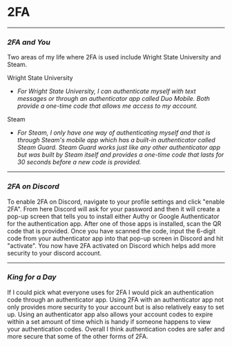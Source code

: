 # 2FA

***

### _2FA and You_

Two areas of my life where 2FA is used include Wright State University and Steam.

Wright State University
   * _For Wright State University, I can authenticate myself with text messages or through an authenticator app called Duo Mobile. Both provide a one-time code that allows me access to my account._

Steam
   * _For Steam, I only have one way of authenticating myself and that is through Steam's mobile app which has a built-in authenticator called Steam Guard. Steam Guard works just like any other authenticator app but was built by Steam itself and provides a one-time code that lasts for 30 seconds before a new code is provided._

***

### _2FA on Discord_

To enable 2FA on Discord, navigate to your profile settings and click "enable 2FA". From here Discord will ask for your password and then it will create a pop-up screen that tells you to install either Authy or Google Authenticator for the authentication app. After one of those apps is installed, scan the QR code that is provided. Once you have scanned the code, input the 6-digit code from your authenticator app into that pop-up screen in Discord and hit "activate". You now have 2FA activated on Discord which helps add more security to your discord account.   

***

### _King for a Day_

If I could pick what everyone uses for 2FA I would pick an authentication code through an authenticator app. Using 2FA with an authenticator app not only provides more security to your account but is also relatively easy to set up. Using an authenticator app also allows your account codes to expire within a set amount of time which is handy if someone happens to view your authentication codes. Overall I think authentication codes are safer and more secure that some of the other forms of 2FA. 
 
